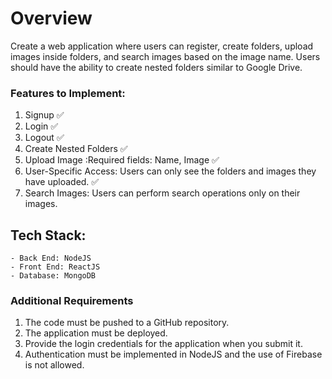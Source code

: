 # Overview
Create a web application where users can register, create folders, upload images inside folders, and search images based on the image name. Users should have the ability to create nested folders similar to Google Drive.

### Features to Implement:
1. Signup ✅
2. Login  ✅
3. Logout ✅
4. Create Nested Folders ✅
5. Upload Image  :Required fields: Name, Image ✅
6. User-Specific Access: Users can only see the folders and images they have uploaded. ✅
7. Search Images: Users can perform search operations only on their images.

## Tech Stack:
    - Back End: NodeJS
    - Front End: ReactJS
    - Database: MongoDB

### Additional Requirements
1. The code must be pushed to a GitHub repository.
2. The application must be deployed.
3. Provide the login credentials for the application when you submit it.
4. Authentication must be implemented in NodeJS and the use of Firebase is not allowed.
